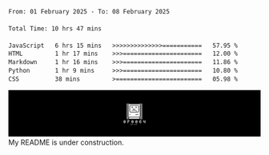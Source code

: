 <!--START_SECTION:waka-->

```txt
From: 01 February 2025 - To: 08 February 2025

Total Time: 10 hrs 47 mins

JavaScript   6 hrs 15 mins   >>>>>>>>>>>>>>===========   57.95 %
HTML         1 hr 17 mins    >>>======================   12.00 %
Markdown     1 hr 16 mins    >>>======================   11.86 %
Python       1 hr 9 mins     >>>======================   10.80 %
CSS          38 mins         >========================   05.98 %
```

<!--END_SECTION:waka-->

<img src="https://raw.githubusercontent.com/n3xta/image-hosting/main/img/202411032331174.png"/>
My README is under construction. 
